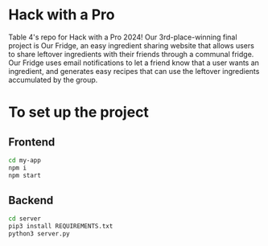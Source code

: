 # Hack with a Pro
Table 4's repo for Hack with a Pro 2024! Our 3rd-place-winning final project is Our Fridge, an easy ingredient sharing website that allows users to share leftover ingredients with their friends through a communal fridge. Our Fridge uses email notifications to let a friend know that a user wants an ingredient, and generates easy recipes that can use the leftover ingredients accumulated by the group.


# To set up the project
## Frontend
```bash
cd my-app
npm i
npm start
```

## Backend 
```bash
cd server
pip3 install REQUIREMENTS.txt
python3 server.py
```
